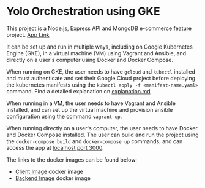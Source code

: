 # Yolo Orchestration using GKE

This project is a Node.js, Express API and MongoDB e-commerce feature project.
[App Link](http://34.105.128.4:3000/)

It can be set up and run in multiple ways, including on Google Kubernetes Engine (GKE), in a virtual machine (VM) using Vagrant and Ansible, and directly on a user's computer using Docker and Docker Compose.

When running on GKE, the user needs to have `gcloud` and `kubectl` installed and must authenticate and set their Google Cloud project before deploying the kubernetes manifests using the `kubectl apply -f <manifest-name.yaml>` command. Find a detailed explanation on <a href="https://github.com/ElitepathSoftware/yolo-kubernetes/blob/master/explanation.md">explanation.md</a>

When running in a VM, the user needs to have Vagrant and Ansible installed, and can set up the virtual machine and provision ansible configuration using the command `vagrant up`.

When running directly on a user's computer, the user needs to have Docker and Docker Compose installed. The user can build and run the project using the `docker-compose build` and `docker-compose up` commands, and can access the app at <a href="http://localhost:3000">localhost port 3000</a>.

The links to the docker images can be found below:
- <a href="https://hub.docker.com/repository/docker/jerryauvagha/yolo_client" target="blank">Client Image</a> docker image
- <a href="https://hub.docker.com/repository/docker/jerryauvagha/yolo_backend" target="blank">Backend Image</a> docker image